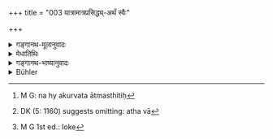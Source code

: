 +++
title = "003 यात्रामात्रप्रसिद्ध्य्-अर्थं स्वैः"

+++

<details><summary>गङ्गानथ-मूलानुवादः</summary>

For the accomplishment of bare maintenance, one shall accumulate wealth by means of one’s own irreproachable occupations, without causing trouble to the body.—(3)
</details>

<details><summary>मेधातिथिः</summary>

पूर्वेणान्वाहिकजीवनविधाव् उपाय उक्तः, अनेन धनसंचये नियम उपदिश्यते । **स्वैः कर्मभिः** **धनसंचयं** कुर्यात् । तानि च कर्माण्य् उत्तरत्र वक्ष्यन्ते । संचयप्रयोजनम् आह- **यात्रामात्रप्रसिद्ध्यर्थम्** । न भोगाय धनसंचयक्लेशः कर्तव्यः, किं तर्हि, **यात्रामात्रप्रसिद्ध्यर्थम्** । आत्मकुटुम्बस्थितिर् यात्रा, तत्परिमाणं यात्रामात्रम्, तस्य प्रसिद्धिर् निष्पत्तिः, तदर्थस् तत्प्रयोजनम् । 

- नित्यकर्मनिवृत्तिर् आत्मस्थिताव् एवान्तर्भूतानि ह्य् अकुर्वत न आत्मस्थितिः[^४] । आह च "न निर्वपति पञ्चानाम् उच्छ्वसन् न स जीवति" (म्ध् ३.६२) । अथ वा[^५] सत्य् अपि शास्त्रीयत्वे यत्र लोको[^६] गर्हते तद् वर्ज्यम् एव । यथा नरस्य महाकुलीनस्य भुक्तविभवस्य निकृष्टकुलात् प्राप्तश्रीकात् समानजातीयाद् अपि प्रतिग्रहादिना केनचिद् उपायेन जीवनम् । 


[^६]:
     M G 1st ed.: loke


[^५]:
     DK (5: 1160) suggests omitting: atha vā


[^४]:
     M G: na hy akurvata ātmasthitiḥ

- **अक्लेशेन शरीरस्य** । सेवावाणिज्ये महाक्लेशे दूराध्वगमनादिना । तादृशे न कर्तव्ये । **संचयो** राशीकृतपरिरक्षणम् ॥ ४.३ ॥

_तानीदानीं कर्माणि नामतस् तावद् आह ।_
</details>

<details><summary>गङ्गानथ-भाष्यानुवादः</summary>

The preceding verse has described the means of daily subsistence; the present verse is going to mention rules regarding the accumulating of wealth.

‘*One shall accumulate wealth by means of one’s own occupations*.’—These occupations shall be described later on.

The author states the purpose for which wealth is to be accumulated: ‘*For the accomplishment of bare maintenance*’—Wealth shall be accumulated, not for the purposes of pleasure, but simply for the sake of maintenance. ‘*Maintenance*’ stands for the subsisting of oneself and one’s family; and what just suffices for that is called ‘*bare maintenance*;’—‘*the accomplishment*,’ or bringing about of this, is the ‘*purpose*’ of the accumulation. The performance of obligatory duties is included under one’s ‘own subsistence;’ for, until one performs these, one’s own subsistence is not accomplished. It has been said above (3.72)—‘he who does not make the five offerings, is not alive, even though he may be breathing.’

Or, what is meant is that, even though a certain means of accumulating wealth may be sanctioned by the scriptures, if it happen to be such as is considered reproachable in the eyes of men, it shall be avoided. For instance, when a man of noble family has spent all his belongings, he shall avoid living by such means as the receiving of gifts from a person of his own caste, but of a low family, who may have acquired wealth.

‘*Without causing trouble to the body*’—Service and Trade are sources of great suffering to the body, involving as they do long journeys and other troubles: so that these should be avoided.

‘*Accumulation*.’—Collecting and keeping.—(3).
</details>

<details><summary>Bühler</summary>

003	For the purpose of gaining bare subsistence, let him accumulate property by (following those) irreproachable occupations (which are prescribed for) his (caste), without (unduly) fatiguing his body.
</details>
